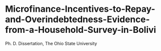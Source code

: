 # Microfinance-Incentives-to-Repay-and-Overindebtedness-Evidence-from-a-Household-Survey-in-Bolivi
Ph. D. Dissertation, The Ohio State University
